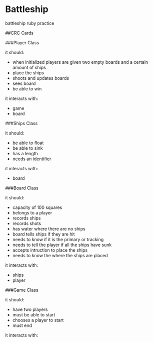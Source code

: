 Battleship
==============
battleship ruby practice

##CRC Cards


###Player Class

it should:
- when initialized players are given two empty boards and a certain amount of ships
- place the ships
- shoots and updates boards
- sees board
- be able to win


it interacts with:
- game
- board

###Ships Class

it should:
- be able to float
- be able to sink
- has a length
- needs an identifier 

it interacts with:
- board

###Board Class

it should:
- capacity of 100 squares
- belongs to a player
- records ships
- records shots
- has water where there are no ships
- board tells ships if they are hit
- needs to know if it is the primary or tracking
- needs to tell the player if all the ships have sunk
- accepts intruction to place the ships
- needs to know the where the ships are placed

it interacts with:
- ships
- player

###Game Class

it should:
- have two players
- must be able to start
- chooses a player to start
- must end

it interacts with:
